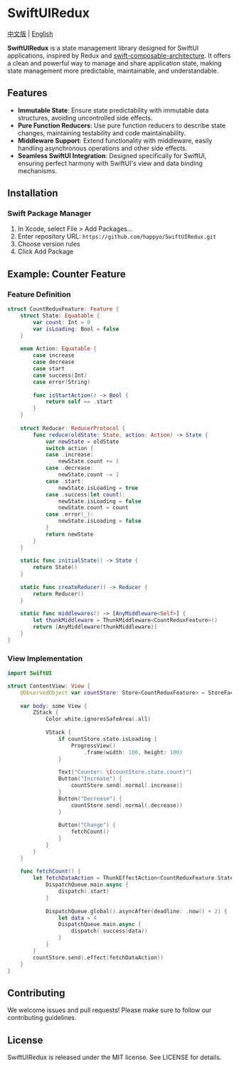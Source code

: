 # SwiftUIRedux

[中文版](README.zh.md) | [English](README.md)

**SwiftUIRedux** is a state management library designed for SwiftUI applications, inspired by Redux and [swift-composable-architecture](https://github.com/pointfreeco/swift-composable-architecture). It offers a clean and powerful way to manage and share application state, making state management more predictable, maintainable, and understandable.

## Features

- **Immutable State**: Ensure state predictability with immutable data structures, avoiding uncontrolled side effects.
- **Pure Function Reducers**: Use pure function reducers to describe state changes, maintaining testability and code maintainability.
- **Middleware Support**: Extend functionality with middleware, easily handling asynchronous operations and other side effects.
- **Seamless SwiftUI Integration**: Designed specifically for SwiftUI, ensuring perfect harmony with SwiftUI's view and data binding mechanisms.

## Installation

### Swift Package Manager

1. In Xcode, select File > Add Packages...
2. Enter repository URL: `https://github.com/happyo/SwiftUIRedux.git`
3. Choose version rules
4. Click Add Package

## Example: Counter Feature

### Feature Definition

```swift
struct CountReduxFeature: Feature {
    struct State: Equatable {
        var count: Int = 0
        var isLoading: Bool = false
    }
    
    enum Action: Equatable {
        case increase
        case decrease
        case start
        case success(Int)
        case error(String)
        
        func isStartAction() -> Bool {
            return self == .start
        }
    }
    
    struct Reducer: ReducerProtocol {
        func reduce(oldState: State, action: Action) -> State {
            var newState = oldState
            switch action {
            case .increase:
                newState.count += 1
            case .decrease:
                newState.count -= 1
            case .start:
                newState.isLoading = true
            case .success(let count):
                newState.isLoading = false
                newState.count = count
            case .error(_):
                newState.isLoading = false
            }
            return newState
        }
    }
    
    static func initialState() -> State {
        return State()
    }
    
    static func createReducer() -> Reducer {
        return Reducer()
    }
    
    static func middlewares() -> [AnyMiddleware<Self>] {
        let thunkMiddleware = ThunkMiddleware<CountReduxFeature>()
        return [AnyMiddleware(thunkMiddleware)]
    }
}
```

### View Implementation

```swift
import SwiftUI

struct ContentView: View {
    @ObservedObject var countStore: Store<CountReduxFeature> = StoreFactory.createStore()
    
    var body: some View {
        ZStack {
            Color.white.ignoresSafeArea(.all)
            
            VStack {
                if countStore.state.isLoading {
                    ProgressView()
                        .frame(width: 100, height: 100)
                }
                
                Text("Counter: \(countStore.state.count)")
                Button("Increase") {
                    countStore.send(.normal(.increase))
                }
                Button("Decrease") {
                    countStore.send(.normal(.decrease))
                }
                
                Button("Change") {
                    fetchCount()
                }
            }
        }
    }
    
    func fetchCount() {
        let fetchDataAction = ThunkEffectAction<CountReduxFeature.State, CountReduxFeature.Action> { dispatch, getState in
            DispatchQueue.main.async {
                dispatch(.start)
            }
            
            DispatchQueue.global().asyncAfter(deadline: .now() + 2) {
                let data = 4
                DispatchQueue.main.async {
                    dispatch(.success(data))
                }
            }
        }
        countStore.send(.effect(fetchDataAction))
    }
}
```

## Contributing

We welcome issues and pull requests! Please make sure to follow our contributing guidelines.

## License

SwiftUIRedux is released under the MIT license. See LICENSE for details.

